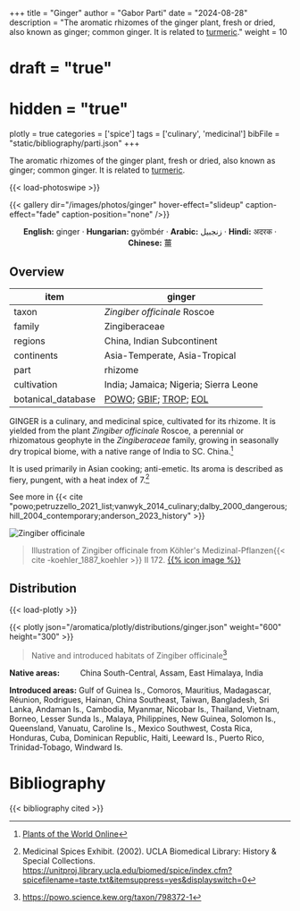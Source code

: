 +++
title = "Ginger"
author = "Gabor Parti"
date = "2024-08-28"
description = "The aromatic rhizomes of the ginger plant, fresh or dried, also known as ginger; common ginger. It is related to [turmeric](../items/turmeric)."
weight = 10
# draft = "true"
# hidden = "true"
plotly = true
categories = ['spice']
tags = ['culinary', 'medicinal']
bibFile = "static/bibliography/parti.json"
+++

The aromatic rhizomes of the ginger plant, fresh or dried, also known as ginger; common ginger. It is related to [turmeric](../items/turmeric).

 [<i class="fab fa-wikipedia-w"></i>](https://en.wikipedia.org/wiki/Ginger){{< load-photoswipe >}}

{{< gallery dir="/images/photos/ginger" hover-effect="slideup" caption-effect="fade" caption-position="none" />}}

<center>

**English:** ginger · **Hungarian:** gyömbér · **Arabic:** <span class="arabic-text" dir="rtl">زنجبيل</span> · **Hindi:** <span class="devanagari-text">अदरक </span> · **Chinese:** <span class="traditional-chinese-text">薑</span>

</center>

## Overview

|       item       |                                                                                      ginger                                                                                      |
|------------------|----------------------------------------------------------------------------------------------------------------------------------------------------------------------------------|
|       taxon      |                                                                           *Zingiber officinale* Roscoe                                                                           |
|      family      |                                                                                   Zingiberaceae                                                                                  |
|      regions     |                                                                            China, Indian Subcontinent                                                                            |
|    continents    |                                                                           Asia-Temperate, Asia-Tropical                                                                          |
|       part       |                                                                                      rhizome                                                                                     |
|    cultivation   |                                                                       India; Jamaica; Nigeria; Sierra Leone                                                                      |
|botanical_database|[POWO](https://powo.science.kew.org/taxon/798372-1); [GBIF](https://www.gbif.org/species/2757280); [TROP](https://tropicos.org/name/34500018); [EOL](https://eol.org/pages/987032)|

GINGER is a culinary, and medicinal spice, cultivated for its rhizome. It is yielded from the plant *Zingiber officinale* Roscoe, a perennial or rhizomatous geophyte in the *Zingiberaceae* family, growing in seasonally dry tropical biome, with a native range of India to SC. China.[^powo_ginger]

[^powo_ginger]: [Plants of the World Online](https://powo.science.kew.org)

It is used primarily in Asian cooking; anti-emetic. Its aroma is described as fiery, pungent, with a heat index of 7.[^ucla_2002_medicinal]

[^ucla_2002_medicinal]: Medicinal Spices Exhibit. (2002). UCLA Biomedical Library: History & Special Collections. https://unitproj.library.ucla.edu/biomed/spice/index.cfm?spicefilename=taste.txt&itemsuppress=yes&displayswitch=0

See more in  {{< cite "powo;petruzzello_2021_list;vanwyk_2014_culinary;dalby_2000_dangerous;hill_2004_contemporary;anderson_2023_history" >}}

![Zingiber officinale](/images/illustrations/ginger.png?width=40rem "Illustration of Zingiber officinale from Köhler's Medizinal-Pflanzen")

>Illustration of Zingiber officinale from Köhler's Medizinal-Pflanzen{{< cite -koehler_1887_koehler >}} II 172. [{{% icon image %}}](https://www.biodiversitylibrary.org/item/10837#page/693/mode/1up)

## Distribution

{{< load-plotly >}}

{{< plotly json="/aromatica/plotly/distributions/ginger.json" weight="600" height="300" >}}

>Native and introduced habitats of Zingiber officinale[^powo]

[^powo]: https://powo.science.kew.org/taxon/798372-1

<p style="text-align:left;">

**Native areas:** &ensp; &ensp; &ensp; China South-Central, Assam, East Himalaya, India

**Introduced areas:** Gulf of Guinea Is., Comoros, Mauritius, Madagascar, Réunion, Rodrigues, Hainan, China Southeast, Taiwan, Bangladesh, Sri Lanka, Andaman Is., Cambodia, Myanmar, Nicobar Is., Thailand, Vietnam, Borneo, Lesser Sunda Is., Malaya, Philippines, New Guinea, Solomon Is., Queensland, Vanuatu, Caroline Is., Mexico Southwest, Costa Rica, Honduras, Cuba, Dominican Republic, Haiti, Leeward Is., Puerto Rico, Trinidad-Tobago, Windward Is.

</p>



# Bibliography

{{< bibliography cited >}}

